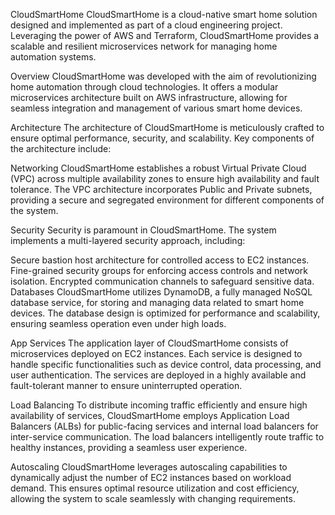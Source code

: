 CloudSmartHome
CloudSmartHome is a cloud-native smart home solution designed and implemented as part of a cloud engineering project. Leveraging the power of AWS and Terraform, CloudSmartHome provides a scalable and resilient microservices network for managing home automation systems.

Overview
CloudSmartHome was developed with the aim of revolutionizing home automation through cloud technologies. It offers a modular microservices architecture built on AWS infrastructure, allowing for seamless integration and management of various smart home devices.

Architecture
The architecture of CloudSmartHome is meticulously crafted to ensure optimal performance, security, and scalability. Key components of the architecture include:

Networking
CloudSmartHome establishes a robust Virtual Private Cloud (VPC) across multiple availability zones to ensure high availability and fault tolerance. The VPC architecture incorporates Public and Private subnets, providing a secure and segregated environment for different components of the system.

Security
Security is paramount in CloudSmartHome. The system implements a multi-layered security approach, including:

Secure bastion host architecture for controlled access to EC2 instances.
Fine-grained security groups for enforcing access controls and network isolation.
Encrypted communication channels to safeguard sensitive data.
Databases
CloudSmartHome utilizes DynamoDB, a fully managed NoSQL database service, for storing and managing data related to smart home devices. The database design is optimized for performance and scalability, ensuring seamless operation even under high loads.

App Services
The application layer of CloudSmartHome consists of microservices deployed on EC2 instances. Each service is designed to handle specific functionalities such as device control, data processing, and user authentication. The services are deployed in a highly available and fault-tolerant manner to ensure uninterrupted operation.

Load Balancing
To distribute incoming traffic efficiently and ensure high availability of services, CloudSmartHome employs Application Load Balancers (ALBs) for public-facing services and internal load balancers for inter-service communication. The load balancers intelligently route traffic to healthy instances, providing a seamless user experience.

Autoscaling
CloudSmartHome leverages autoscaling capabilities to dynamically adjust the number of EC2 instances based on workload demand. This ensures optimal resource utilization and cost efficiency, allowing the system to scale seamlessly with changing requirements.